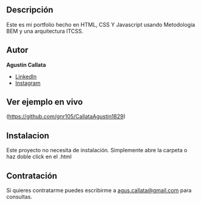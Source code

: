 ## Descripción
Este es mi portfolio hecho en HTML, CSS Y Javascript usando Metodologia BEM y una arquitectura ITCSS.

## Autor
**Agustin Callata**

* [LinkedIn](www.linkedin.com/in/agust%C3%ADn-callata-267745213/)
* [Instagram](https://www.instagram.com/agusc.nort/)

## Ver ejemplo en vivo
(https://github.com/gnr105/CallataAgustin1829)

## Instalacion
Este proyecto no necesita de instalación. Simplemente abre la carpeta o haz doble click en el .html
## Contratación
Si quieres contratarme puedes escribirme a agus.callata@gmail.com para consultas.

